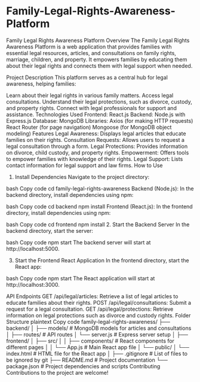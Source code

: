 # Family-Legal-Rights-Awareness-Platform
Family Legal Rights Awareness Platform
Overview
The Family Legal Rights Awareness Platform is a web application that provides families with essential legal resources, articles, and consultations on family rights, marriage, children, and property. It empowers families by educating them about their legal rights and connects them with legal support when needed.

Project Description
This platform serves as a central hub for legal awareness, helping families:

Learn about their legal rights in various family matters.
Access legal consultations.
Understand their legal protections, such as divorce, custody, and property rights.
Connect with legal professionals for support and assistance.
Technologies Used
Frontend: React.js
Backend: Node.js with Express.js
Database: MongoDB
Libraries:
Axios (for making HTTP requests)
React Router (for page navigation)
Mongoose (for MongoDB object modeling)
Features
Legal Awareness: Displays legal articles that educate families on their rights.
Consultation Requests: Allows users to request a legal consultation through a form.
Legal Protections: Provides information on divorce, child custody, and property rights.
Empowerment: Offers tools to empower families with knowledge of their rights.
Legal Support: Lists contact information for legal support and law firms.
How to Use

1. Install Dependencies
Navigate to the project directory:

bash
Copy code
cd family-legal-rights-awareness
Backend (Node.js): In the backend directory, install dependencies using npm:

bash
Copy code
cd backend
npm install
Frontend (React.js): In the frontend directory, install dependencies using npm:

bash
Copy code
cd frontend
npm install
2. Start the Backend Server
In the backend directory, start the server:

bash
Copy code
npm start
The backend server will start at http://localhost:5000.

3. Start the Frontend React Application
In the frontend directory, start the React app:

bash
Copy code
npm start
The React application will start at http://localhost:3000.

API Endpoints
GET /api/legal/articles: Retrieve a list of legal articles to educate families about their rights.
POST /api/legal/consultations: Submit a request for a legal consultation.
GET /api/legal/protections: Retrieve information on legal protections such as divorce and custody rights.
Folder Structure
plaintext
Copy code
family-legal-rights-awareness/
├── backend/
│   ├── models/             # MongoDB models for articles and consultations
│   ├── routes/             # API routes
│   └── server.js           # Express server setup
│
├── frontend/
│   ├── src/
│   │   ├── components/     # React components for different pages
│   │   └── App.js          # Main React app file
│   └── public/
│       └── index.html      # HTML file for the React app
│
├── .gitignore              # List of files to be ignored by git
├── README.md               # Project documentation
└── package.json            # Project dependencies and scripts
Contributing
Contributions to the project are welcome! 
